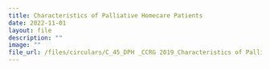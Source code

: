 ```yaml
---
title: Characteristics of Palliative Homecare Patients
date: 2022-11-01
layout: file
description: ""
image: ""
file_url: /files/circulars/C_45_DPH _CCRG 2019_Characteristics of Palliative Homecare Patients.pdf
---
```

